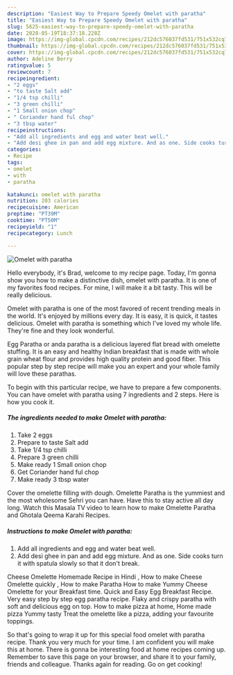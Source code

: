 ```yaml
---
description: "Easiest Way to Prepare Speedy Omelet with paratha"
title: "Easiest Way to Prepare Speedy Omelet with paratha"
slug: 5625-easiest-way-to-prepare-speedy-omelet-with-paratha
date: 2020-05-19T18:37:18.228Z
image: https://img-global.cpcdn.com/recipes/212dc576037fd531/751x532cq70/omelet-with-paratha-recipe-main-photo.jpg
thumbnail: https://img-global.cpcdn.com/recipes/212dc576037fd531/751x532cq70/omelet-with-paratha-recipe-main-photo.jpg
cover: https://img-global.cpcdn.com/recipes/212dc576037fd531/751x532cq70/omelet-with-paratha-recipe-main-photo.jpg
author: Adeline Berry
ratingvalue: 5
reviewcount: 7
recipeingredient:
- "2 eggs"
- "to taste Salt add"
- "1/4 tsp chilli"
- "3 green chilli"
- "1 Small onion chop"
- " Coriander hand ful chop"
- "3 tbsp water"
recipeinstructions:
- "Add all ingredients and egg and water beat well."
- "Add desi ghee in pan and add egg mixture. And as one. Side cooks turn it with spatula slowly so that it don&#39;t break."
categories:
- Recipe
tags:
- omelet
- with
- paratha

katakunci: omelet with paratha 
nutrition: 203 calories
recipecuisine: American
preptime: "PT39M"
cooktime: "PT50M"
recipeyield: "1"
recipecategory: Lunch

---
```



![Omelet with paratha](https://img-global.cpcdn.com/recipes/212dc576037fd531/751x532cq70/omelet-with-paratha-recipe-main-photo.jpg)

Hello everybody, it's Brad, welcome to my recipe page. Today, I'm gonna show you how to make a distinctive dish, omelet with paratha. It is one of my favorites food recipes. For mine, I will make it a bit tasty. This will be really delicious.

Omelet with paratha is one of the most favored of recent trending meals in the world. It's enjoyed by millions every day. It is easy, it is quick, it tastes delicious. Omelet with paratha is something which I've loved my whole life. They're fine and they look wonderful.

Egg Paratha or anda paratha is a delicious layered flat bread with omelette stuffing. It is an easy and healthy Indian breakfast that is made with whole grain wheat flour and provides high quality protein and good fiber. This popular step by step recipe will make you an expert and your whole family will love these parathas.


To begin with this particular recipe, we have to prepare a few components. You can have omelet with paratha using 7 ingredients and 2 steps. Here is how you cook it.

<!--inarticleads1-->

##### The ingredients needed to make Omelet with paratha:

1. Take 2 eggs
1. Prepare to taste Salt add
1. Take 1/4 tsp chilli
1. Prepare 3 green chilli
1. Make ready 1 Small onion chop
1. Get  Coriander hand ful chop
1. Make ready 3 tbsp water


Cover the omelette filling with dough. Omelette Paratha is the yummiest and the most wholesome Sehri you can have. Have this to stay active all day long. Watch this Masala TV video to learn how to make Omelette Paratha and Ghotala Qeema Karahi Recipes. 

<!--inarticleads2-->

##### Instructions to make Omelet with paratha:

1. Add all ingredients and egg and water beat well.
1. Add desi ghee in pan and add egg mixture. And as one. Side cooks turn it with spatula slowly so that it don&#39;t break.


Cheese Omelette Homemade Recipe in Hindi , How to make Cheese Omelette quickly , How to make Paratha How to make Yummy Cheese Omelette for your Breakfast time. Quick and Easy Egg Breakfast Recipe. Very easy step by step egg paratha recipe. Flaky and crispy paratha with soft and delicious egg on top. How to make pizza at home, Home made pizza Yummy tasty Treat the omelette like a pizza, adding your favourite toppings. 

So that's going to wrap it up for this special food omelet with paratha recipe. Thank you very much for your time. I am confident you will make this at home. There is gonna be interesting food at home recipes coming up. Remember to save this page on your browser, and share it to your family, friends and colleague. Thanks again for reading. Go on get cooking!
